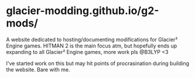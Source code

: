 # glacier-modding.github.io/g2-mods/

A website dedicated to hosting/documenting modifications for Glacier² Engine games.
HITMAN 2 is the main focus atm, but hopefully ends up expanding to all Glacier² Engine games, more work pls @B3LYP <3

I've started work on this but may hit points of procrasination during building the website. Bare with me.
